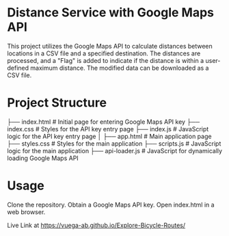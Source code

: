 # Distance Service with Google Maps API
This project utilizes the Google Maps API to calculate distances between locations in a CSV file and a specified destination. The distances are processed, and a "Flag" is added to indicate if the distance is within a user-defined maximum distance. The modified data can be downloaded as a CSV file.

# Project Structure
├── index.html       # Initial page for entering Google Maps API key
├── index.css        # Styles for the API key entry page
├── index.js         # JavaScript logic for the API key entry page
│
├── app.html         # Main application page
├── styles.css       # Styles for the main application
├── scripts.js       # JavaScript logic for the main application
├── api-loader.js    # JavaScript for dynamically loading Google Maps API

# Usage
Clone the repository.
Obtain a Google Maps API key.
Open index.html in a web browser.

Live Link at https://vuega-ab.github.io/Explore-Bicycle-Routes/
